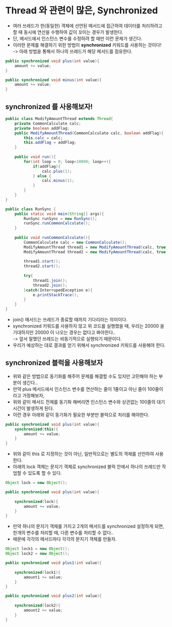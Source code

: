 # Thread 와 관련이 많은, Synchronized

* 여러 쓰레드가 한(동일한) 객체에 선언된 메서드에 접근하여 데이터를 처리하려고 할 때 동시에 연산을 수행하여 값이 꼬이는 경우가 발생한다.
* 단, 메서드에서 인스턴스 변수를 수정하려 할 때만 이런 문제가 생긴다. &#x20;
* 이러한 문제를 해결하기 위한 방법이 **synchronized** 키워드를 사용하는 것이다!\
  \-> 아래 방법을 통해서 하나의 쓰레드가 해당 메서드를 점유한다.&#x20;

```java
public synchronized void plus(int value){
    amount += value;
}    

public synchronized void minus(int value){
    amount += value;
} 
```

## synchronized 를 사용해보자!

```java
public class ModifyAmountThread extends Thread{
    private CommonCalculate calc;
    private boolean addFlag;
    public ModifyAmountThread(CommonCalculate calc, boolean addFlag){
        this.calc = calc;
        this.addFlag = addFlag;
    }
    
    public void run(){
        for(int loop = 0; loop<10000; loop++){
            if(addFlag){
                calc.plus(1);
            } else {
                calc.minus(1);
            }
        }
    }
}

public class RunSync {
    public static void main(String[] args){
        RunSync runSync = new RunSync();
        runSync.runCommonCalculate();
    }
    
    public void runCommonCalculate(){
        CommonCalculate calc = new CommonCalculate();
        ModifyAmountThread thread1 = new ModifyAmountThread(calc, true);
        ModifyAmountThread thread2 = new ModifyAmountThread(calc, true);
        
        thread1.start();
        thread2.start();
 
        try{
            thread1.join();
            thread2.join();
        }catch(InterrupedException e){
            e.printStackTrace();
        }
    }
}    
```

* join() 메서드는 쓰레드가 종료할 때까지 기다리라는 의미이다.&#x20;
* synchronized 키워드를 사용하지 않고 위 코드를 실행했을 때, 우리는 20000 을 기대하지만 20000 이 나오는 경우는 없다고 봐야한다..\
  \-> 앞서 말했던 쓰레드는 비동기적으로 실행되기 때문이다.&#x20;
* 우리가 예상하는 대로 결과를 얻기 위해서 synchronized 키워드를 사용해야 한다.&#x20;

## synchronized 블럭을 사용해보자

* 위와 같은 방법으로 동기화를 해주어 문제를 해결할 수도 있지만 고민해야 하는 부분이 생긴다..
* 만약 plus 메서드에서 인스턴스 변수를 연산하는 줄이 1줄이고 아닌 줄이 100줄이라고 가정해보자,
* 위와 같이 메서드 전체를 동기화 해버리면 인스턴스 변수와 상관없는 100줄의 대기 시간이 발생하게 된다.&#x20;
* 이런 경우 아래와 같이 동기화가 필요한 부분만 블럭으로 처리를 해야한다.&#x20;

```java
public synchronized void plus(int value){
    synchronized(this){
        amount += value;
    }
} 
```

* 위와 같이 this 로 지정하는 것이 아닌, 일반적으로는 별도의 객체를 선언하여 사용한다.
* 아래의 lock 객체는 문지기 객체로 synchronized 블럭 안에서 하나의 쓰레드만 작업할 수 있도록 할 수 있다.

```java
Object lock = new Object();

public synchronized void plus(int value){
    
    synchronized(lock){
        amount += value;
    }
} 
```

* 만약 하나의 문지기 객체를 가지고 2개의 메서드를 synchronized 설정하게 되면, 한개의 변수를 처리할 때, 다른 변수를 처리할 수 없다..&#x20;
* 때문에 각각의 메서드마다 각각의 문지기 객체를 만들자.

```java
Object lock1 = new Object();
Object lock2 = new Object();

public synchronized void plus1(int value){
    
    synchronized(lock1){
        amount1 += value;
    }
} 

public synchronized void plus2(int value){
    
    synchronized(lock2){
        amount2 += value;
    }
} 
```

